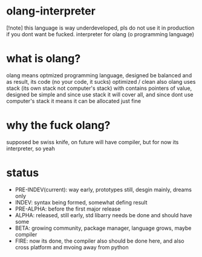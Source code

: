# olang-interpreter
[!note] this language is way underdeveloped, pls do not use it in production if you dont want be fucked.
interpreter for olang (o programming language)

# what is olang?
olang means optmized programming language, designed be balanced and as result, its code (no your code, it sucks) optimized / clean
also olang uses stack (its own stack not computer's stack) with contains pointers of value, designed be simple and since use stack it will cover all, and since dont use computer's stack it means it can be allocated just fine

# why the fuck olang?
supposed be swiss knife, on future will have compiler, but for now its interpreter, so yeah

# status
- PRE-INDEV(current): way early, prototypes still, desgin mainly, dreams only
- INDEV: syntax being formed, somewhat defing result
- PRE-ALPHA: before the first major release
- ALPHA: released, still early, std libarry needs be done and should have some
- BETA: growing community, package manager, language grows, maybe compiler
- FIRE: now its done, the compiler also should be done here, and also cross platform and mvoing away from python
